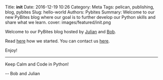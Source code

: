 Title: __init__
Date: 2016-12-19 10:26
Category: Meta
Tags: pelican, publishing, blog, pybites
Slug: hello-world
Authors: Pybites
Summary: Welcome to our new PyBites blog where our goal is to further develop our Python skills and share what we learn.
cover: images/featured/init.png

Welcome to our PyBites blog hosted by [Julian](http://www.techmoneykids.com) and [Bob](http://www.bobcodes.it).

Read [here](http://pybit.es/pages/about.html) how we started. You can contact us [here](http://pybit.es/pages/contact.html).

Enjoy!

---

Keep Calm and Code in Python!
 
-- Bob and Julian
